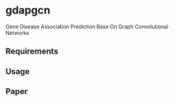 # gdapgcn
Gene Disease Association Prediction Base On Graph Convolutional Networks

## Requirements

## Usage

## Paper

